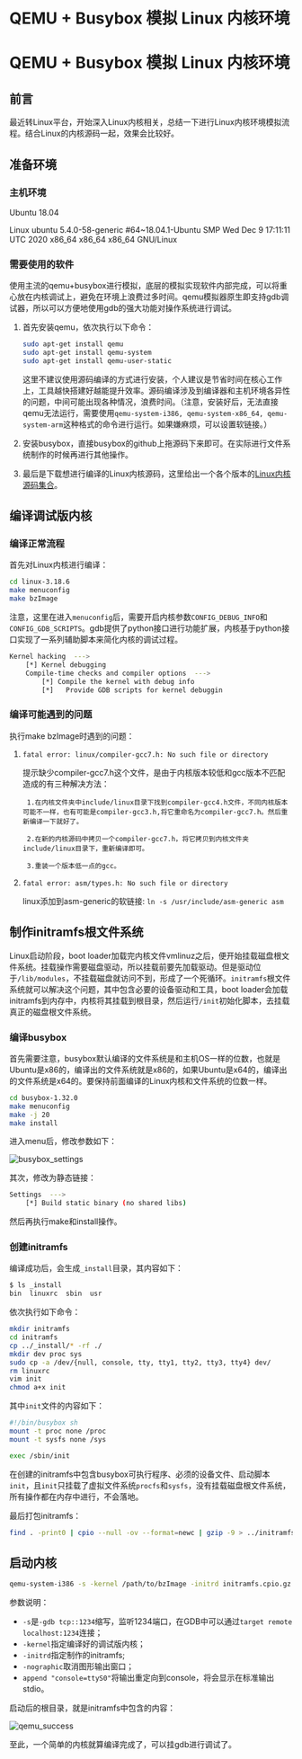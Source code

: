 # QEMU + Busybox 模拟 Linux 内核环境


# QEMU + Busybox 模拟 Linux 内核环境

## 前言

最近转Linux平台，开始深入Linux内核相关，总结一下进行Linux内核环境模拟流程。结合Linux的内核源码一起，效果会比较好。

## 准备环境

### 主机环境

Ubuntu 18.04

Linux ubuntu 5.4.0-58-generic #64~18.04.1-Ubuntu SMP Wed Dec 9 17:11:11 UTC 2020 x86_64 x86_64 x86_64 GNU/Linux

### 需要使用的软件

使用主流的qemu+busybox进行模拟，底层的模拟实现软件内部完成，可以将重心放在内核调试上，避免在环境上浪费过多时间。qemu模拟器原生即支持gdb调试器，所以可以方便地使用gdb的强大功能对操作系统进行调试。

1. 首先安装qemu，依次执行以下命令：

    ```bash
    sudo apt-get install qemu 
    sudo apt-get install qemu-system
    sudo apt-get install qemu-user-static
    ```

    这里不建议使用源码编译的方式进行安装，个人建议是节省时间在核心工作上，工具越快搭建好越能提升效率。源码编译涉及到编译器和主机环境各异性的问题，中间可能出现各种情况，浪费时间。（注意，安装好后，无法直接qemu无法运行，需要使用`qemu-system-i386, qemu-system-x86_64, qemu-system-arm`这种格式的命令进行运行。如果嫌麻烦，可以设置软链接。）

2. 安装busybox，直接busybox的github上拖源码下来即可。在实际进行文件系统制作的时候再进行其他操作。

3. 最后是下载想进行编译的Linux内核源码，这里给出一个各个版本的[Linux内核源码集合](http://ftp.sjtu.edu.cn/sites/ftp.kernel.org/pub/linux/kernel/)。

## 编译调试版内核

### 编译正常流程

首先对Linux内核进行编译：

```bash
cd linux-3.18.6
make menuconfig
make bzImage
```

注意，这里在进入`menuconfig`后，需要开启内核参数`CONFIG_DEBUG_INFO`和`CONFIG_GDB_SCRIPTS`。gdb提供了python接口进行功能扩展，内核基于python接口实现了一系列辅助脚本来简化内核的调试过程。

```bash
Kernel hacking  ---> 
    [*] Kernel debugging
    Compile-time checks and compiler options  --->
        [*] Compile the kernel with debug info
        [*]   Provide GDB scripts for kernel debuggin
```

### 编译可能遇到的问题

执行make bzImage时遇到的问题：

1. `fatal error: linux/compiler-gcc7.h: No such file or directory`

    提示缺少compiler-gcc7.h这个文件，是由于内核版本较低和gcc版本不匹配造成的有三种解决方法：

        1.在内核文件夹中include/linux目录下找到compiler-gcc4.h文件，不同内核版本可能不一样，也有可能是compiler-gcc3.h,将它重命名为compiler-gcc7.h。然后重新编译一下就好了。

        2.在新的内核源码中拷贝一个compiler-gcc7.h，将它拷贝到内核文件夹include/linux目录下，重新编译即可。

        3.重装一个版本低一点的gcc。

2. `fatal error: asm/types.h: No such file or directory`

    linux添加到asm-generic的软链接: `ln -s /usr/include/asm-generic asm`

## 制作initramfs根文件系统

Linux启动阶段，boot loader加载完内核文件vmlinuz之后，便开始挂载磁盘根文件系统。挂载操作需要磁盘驱动，所以挂载前要先加载驱动。但是驱动位于`/lib/modules`，不挂载磁盘就访问不到，形成了一个死循环。`initramfs`根文件系统就可以解决这个问题，其中包含必要的设备驱动和工具，boot loader会加载initramfs到内存中，内核将其挂载到根目录，然后运行`/init`初始化脚本，去挂载真正的磁盘根文件系统。

### 编译busybox

首先需要注意，busybox默认编译的文件系统是和主机OS一样的位数，也就是Ubuntu是x86的，编译出的文件系统就是x86的，如果Ubuntu是x64的，编译出的文件系统是x64的。要保持前面编译的Linux内核和文件系统的位数一样。

```bash
cd busybox-1.32.0
make menuconfig
make -j 20
make install
```

进入menu后，修改参数如下：

![busybox_settings](https://cdn.jsdelivr.net/gh/AlexsanderShaw/BlogImages@main/img/CVE-2020-16899/busybox_menuconfig.png)

其次，修改为静态链接：

```bash
Settings  --->
    [*] Build static binary (no shared libs)
```

然后再执行make和install操作。

### 创建initramfs

编译成功后，会生成`_install`目录，其内容如下：

```bash
$ ls _install 
bin  linuxrc  sbin  usr
```

依次执行如下命令：

```bash
mkdir initramfs
cd initramfs
cp ../_install/* -rf ./
mkdir dev proc sys
sudo cp -a /dev/{null, console, tty, tty1, tty2, tty3, tty4} dev/
rm linuxrc
vim init
chmod a+x init
```

其中`init`文件的内容如下：

```bash
#!/bin/busybox sh         
mount -t proc none /proc  
mount -t sysfs none /sys  

exec /sbin/init
```

在创建的initramfs中包含busybox可执行程序、必须的设备文件、启动脚本`init`，且`init`只挂载了虚拟文件系统`procfs`和`sysfs`，没有挂载磁盘根文件系统，所有操作都在内存中进行，不会落地。

最后打包initramfs：

```bash
find . -print0 | cpio --null -ov --format=newc | gzip -9 > ../initramfs.cpio.gz
```

## 启动内核

```bash
qemu-system-i386 -s -kernel /path/to/bzImage -initrd initramfs.cpio.gz -nographic -append "console=ttyS0"
```

参数说明：
- `-s`是`-gdb tcp::1234`缩写，监听1234端口，在GDB中可以通过`target remote localhost:1234`连接；
- `-kernel`指定编译好的调试版内核；
- `-initrd`指定制作的initramfs;
- `-nographic`取消图形输出窗口；
- `append "console=ttyS0"`将输出重定向到console，将会显示在标准输出stdio。

启动后的根目录，就是initramfs中包含的内容：

![qemu_success](https://cdn.jsdelivr.net/gh/AlexsanderShaw/BlogImages@main/img/CVE-2020-16899/qemu_success.png)

至此，一个简单的内核就算编译完成了，可以挂gdb进行调试了。

